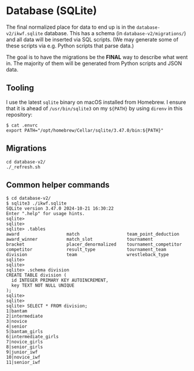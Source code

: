 # Database (SQLite)

The final normalized place for data to end up is in the
`database-v2/ikwf.sqlite` database. This has a schema (in
`database-v2/migrations/`) and all data will be inserted via SQL scripts. (We
may generate some of these scripts via e.g. Python scripts that parse data.)

The goal is to have the migrations be the **FINAL** way to describe what went
in. The majority of them will be generated from Python scripts and JSON
data.

## Tooling

I use the latest `sqlite` binary on macOS installed from Homebrew. I ensure
that it is ahead of `/usr/bin/sqlite3` on my `${PATH}` by using `direnv` in
this repository:

```
$ cat .envrc
export PATH="/opt/homebrew/Cellar/sqlite/3.47.0/bin:${PATH}"
```

## Migrations

```
cd database-v2/
./_refresh.sh
```

## Common helper commands

```
$ cd database-v2/
$ sqlite3 ./ikwf.sqlite
SQLite version 3.47.0 2024-10-21 16:30:22
Enter ".help" for usage hints.
sqlite>
sqlite>
sqlite> .tables
award                  match                  team_point_deduction
award_winner           match_slot             tournament
bracket                placer_denormalized    tournament_competitor
competitor             result_type            tournament_team
division               team                   wrestleback_type
sqlite>
sqlite>
sqlite> .schema division
CREATE TABLE division (
  id INTEGER PRIMARY KEY AUTOINCREMENT,
  key TEXT NOT NULL UNIQUE
);
sqlite>
sqlite>
sqlite> SELECT * FROM division;
1|bantam
2|intermediate
3|novice
4|senior
5|bantam_girls
6|intermediate_girls
7|novice_girls
8|senior_girls
9|junior_iwf
10|novice_iwf
11|senior_iwf
```
